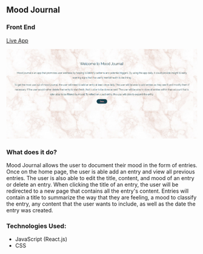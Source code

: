 ## Mood Journal
### Front End

[Live App](https://moodjournalcapstone.now.sh/)

![App Screenshot](public/live-app-screenshot.png)
### What does it do?
Mood Journal allows the user to document their mood in the form of entries.  Once on the home page, the user is able add an entry and view all previous entries.  The user is also able to edit the title, content, and mood of an entry or delete an entry.  When clicking the title of an entry, the user will be redirected to a new page that contains all the entry's content.  Entries will contain a title to summarize the way that they are feeling, a mood to classify the entry, any content that the user wants to include, as well as the date the entry was created.  

### Technologies Used:
- JavaScript (React.js)
- CSS
